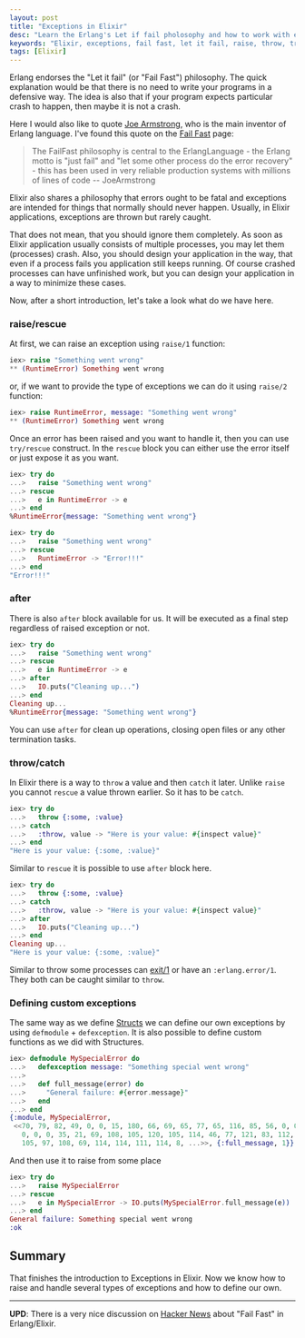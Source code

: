 ```yaml
---
layout: post
title: "Exceptions in Elixir"
desc: "Learn the Erlang's Let if fail pholosophy and how to work with exceptions in Elixir."
keywords: "Elixir, exceptions, fail fast, let it fail, raise, throw, try, rescue, catch, error"
tags: [Elixir]
---
```


Erlang endorses the "Let it fail" (or "Fail Fast") philosophy.
The quick explanation would be that there is no need to write your programs in a defensive way.
The idea is also that if your program expects particular crash to happen, then maybe it is not a crash.

Here I would also like to quote [Joe Armstrong](https://en.wikipedia.org/wiki/Joe_Armstrong_(programming)), who is the main inventor of Erlang language. I've found this quote on the [Fail Fast](http://wiki.c2.com/?FailFast) page:

> The FailFast philosophy is central to the ErlangLanguage - the Erlang motto is "just fail" and "let some other process do the error recovery" - this has been used in very reliable production systems with millions of lines of code -- JoeArmstrong

Elixir also shares a philosophy that errors ought to be fatal and exceptions are intended for things that normally should never happen. Usually, in Elixir applications, exceptions are thrown but rarely caught.

That does not mean, that you should ignore them completely. As soon as Elixir application usually consists of multiple processes, you may let them (processes) crash. Also, you should design your application in the way, that even if a process fails you application still keeps running. Of course crashed processes can have unfinished work, but you can design your application in a way to minimize these cases.

Now, after a short introduction, let's take a look what do we have here.

### raise/rescue

At first, we can raise an exception using `raise/1` function:

```elixir
iex> raise "Something went wrong"
** (RuntimeError) Something went wrong
```

or, if we want to provide the type of exceptions we can do it using `raise/2` function:

```elixir
iex> raise RuntimeError, message: "Something went wrong"
** (RuntimeError) Something went wrong
```
Once an error has been raised and you want to handle it, then you can use `try/rescue` construct.
In the `rescue` block you can either use the error itself or just expose it as you want.

```elixir
iex> try do
...>   raise "Something went wrong"
...> rescue
...>   e in RuntimeError -> e
...> end
%RuntimeError{message: "Something went wrong"}

iex> try do
...>   raise "Something went wrong"
...> rescue
...>   RuntimeError -> "Error!!!"
...> end
"Error!!!"
```

### after

There is also `after` block available for us. It will be executed as a final step regardless of raised exception or not.

```elixir
iex> try do
...>   raise "Something went wrong"
...> rescue
...>   e in RuntimeError -> e
...> after
...>   IO.puts("Cleaning up...")
...> end
Cleaning up...
%RuntimeError{message: "Something went wrong"}
```

You can use `after` for clean up operations, closing open files or any other termination tasks.


### throw/catch

In Elixir there is a way to `throw` a value and then `catch` it later. Unlike `raise` you cannot `rescue` a value thrown earlier. So it has to be `catch`.

```elixir
iex> try do
...>   throw {:some, :value}
...> catch
...>   :throw, value -> "Here is your value: #{inspect value}"
...> end
"Here is your value: {:some, :value}"
```
Similar to `rescue` it is possible to use `after` block here.

```elixir
iex> try do
...>   throw {:some, :value}
...> catch
...>   :throw, value -> "Here is your value: #{inspect value}"
...> after
...>   IO.puts("Cleaning up...")
...> end
Cleaning up...
"Here is your value: {:some, :value}"
```

Similar to throw some processes can [exit/1](https://hexdocs.pm/elixir/Kernel.html#exit/1) or have an `:erlang.error/1`.
They both can be caught similar to `throw`.

### Defining custom exceptions

The same way as we define [Structs](http://whatdidilearn.info/2017/11/06/more-on-maps-and-structs-in-elixir.html#structs) we can define our own exceptions by using `defmodule` + `defexception`. It is also possible to define custom functions as we did with Structures.

```elixir
iex> defmodule MySpecialError do
...>   defexception message: "Something special went wrong"
...>
...>   def full_message(error) do
...>     "General failure: #{error.message}"
...>   end
...> end
{:module, MySpecialError,
 <<70, 79, 82, 49, 0, 0, 15, 180, 66, 69, 65, 77, 65, 116, 85, 56, 0, 0, 1, 130,
   0, 0, 0, 35, 21, 69, 108, 105, 120, 105, 114, 46, 77, 121, 83, 112, 101, 99,
   105, 97, 108, 69, 114, 114, 111, 114, 8, ...>>, {:full_message, 1}}
```

And then use it to raise from some place

```elixir
iex> try do
...>   raise MySpecialError
...> rescue
...>   e in MySpecialError -> IO.puts(MySpecialError.full_message(e))
...> end
General failure: Something special went wrong
:ok
```

## Summary

That finishes the introduction to Exceptions in Elixir. Now we know how to raise and handle several types of exceptions and how to define our own.

<hr />

**UPD**: There is a very nice discussion on [Hacker News](https://news.ycombinator.com/item?id=15734207) about "Fail Fast" in Erlang/Elixir.
